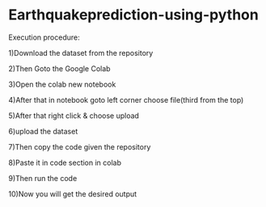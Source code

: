 # Earthquakeprediction-using-python
Execution procedure:


1)Download the dataset from the repository


2)Then Goto the Google Colab 


3)Open the colab new notebook 


4)After that in notebook goto left corner choose file(third from the top)


5)After that right click & choose upload


6)upload the dataset


7)Then copy the code given the repository


8)Paste it in code section in colab


9)Then run the code


10)Now you will get the desired output


